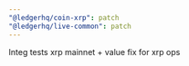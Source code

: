 ```yaml
---
"@ledgerhq/coin-xrp": patch
"@ledgerhq/live-common": patch
---
```


Integ tests xrp mainnet + value fix for xrp ops
